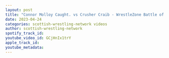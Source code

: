 ```yaml
---
layout: post
title: "Connor Molloy Caught. vs Crusher Craib - WrestleZone Battle of the Nations 2019."
date: 2023-04-24
categories: scottish-wrestling-network videos
author: scottish-wrestling-network
spotify_track_id: 
youtube_video_id: GCjHnIx1trY
apple_track_id: 
youtube_metadata: 
---
```

